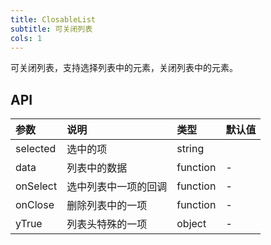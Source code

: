 ```yaml
---
title: ClosableList
subtitle: 可关闭列表
cols: 1
---
```


可关闭列表，支持选择列表中的元素，关闭列表中的元素。

## API
| 参数           | 说明                 | 类型                | 默认值         |
| :------------- | :------------------- | :------------------ | :------------- |
| selected   |  选中的项         | string || number |  - |
| data       |   列表中的数据   | function              | ​-             |
| onSelect   |  选中列表中一项的回调  | function  | -  |
| onClose    |  删除列表中的一项  | function  | -  |
| yTrue      | 列表头特殊的一项   | object | - |
